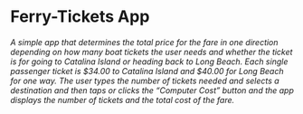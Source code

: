 # Ferry-Tickets App

###### A simple app that determines the total price for the fare in one direction depending on how many boat tickets the user needs and whether the ticket is for going to Catalina Island or heading back to Long Beach. Each single passenger ticket is $34.00 to Catalina Island and $40.00 for Long Beach for one way. The user types the number of tickets needed and selects a destination and then taps or clicks the “Computer Cost” button and the app displays the number of tickets and the total cost of the fare.

